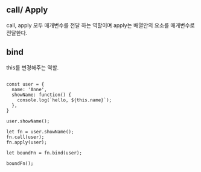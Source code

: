 

## call/ Apply
call, apply 모두 매개변수를 전달 하는 역할이며 apply는 배열안의 요소를 매게변수로 전달한다.

## bind 
this를 변경해주는 역할.
<pre><code>
const user = {
  name: 'Anne',
  showName: function() {
    console.log(`hello, ${this.name}`);
  },
}

user.showName();

let fn = user.showName();
fn.call(user);
fn.apply(user);

let boundFn = fn.bind(user);

boundFn();
</code></pre>

